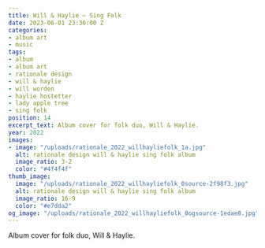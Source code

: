 ```yaml
---
title: Will & Haylie – Sing Folk
date: 2023-06-01 23:36:00 Z
categories:
- album art
- music
tags:
- album
- album art
- rationale design
- will & haylie
- will worden
- haylie hostetter
- lady apple tree
- sing folk
position: 14
excerpt_text: Album cover for folk duo, Will & Haylie.
year: 2022
images:
- image: "/uploads/rationale_2022_willhayliefolk_1a.jpg"
  alt: rationale design will & haylie sing folk album
  image_ratio: 3-2
  color: "#4f4f4f"
thumb_image:
  image: "/uploads/rationale_2022_willhayliefolk_0source-2f98f3.jpg"
  alt: rationale design will & haylie sing folk album
  image_ratio: 16-9
  color: "#e7dda2"
og_image: "/uploads/rationale_2022_willhayliefolk_0ogsource-1edae8.jpg"
---
```


Album cover for folk duo, Will & Haylie.